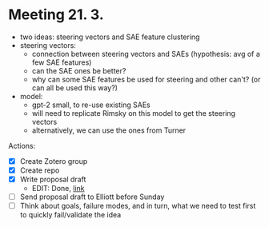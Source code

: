# Meeting 21. 3.

- two ideas: steering vectors and SAE feature clustering
- steering vectors:
    - connection between steering vectors and SAEs (hypothesis: avg of a few SAE features)
    - can the SAE ones be better?
    - why can some SAE features be used for steering and other can't? (or can all be used this way?)
- model:
    - gpt-2 small, to re-use existing SAEs
    - will need to replicate Rimsky on this model to get the steering vectors
    - alternatively, we can use the ones from Turner

Actions:
- [X] Create Zotero group
- [X] Create repo
- [X] Write proposal draft
    - EDIT: Done, [link](./proposal/proposal.pdf)
- [ ] Send proposal draft to Elliott before Sunday
- [ ] Think about goals, failure modes, and in turn, what we need to test first to quickly fail/validate the idea
